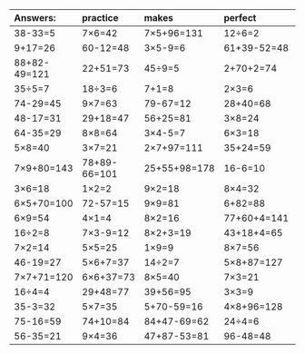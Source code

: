 | Answers: | practice | makes | perfect | ! |
| :--- | :--- | :--- | :--- | :--- |
| 38-33=5 | 7×6=42 | 7×5+96=131 | 12÷6=2 | 60+32=92 | 
| 9+17=26 | 60-12=48 | 3×5-9=6 | 61+39-52=48 | 40-15=25 | 
| 88+82-49=121 | 22+51=73 | 45÷9=5 | 2+70+2=74 | 65+93-62=96 | 
| 35÷5=7 | 18÷3=6 | 7+1=8 | 2×3=6 | 73+13=86 | 
| 74-29=45 | 9×7=63 | 79-67=12 | 28+40=68 | 81÷9=9 | 
| 48-17=31 | 29+18=47 | 56+25=81 | 3×8=24 | 62-45=17 | 
| 64-35=29 | 8×8=64 | 3×4-5=7 | 6×3=18 | 2×9=18 | 
| 5×8=40 | 3×7=21 | 2×7+97=111 | 35+24=59 | 5×3=15 | 
| 7×9+80=143 | 78+89-66=101 | 25+55+98=178 | 16-6=10 | 5×6=30 | 
| 3×6=18 | 1×2=2 | 9×2=18 | 8×4=32 | 3×4=12 | 
| 6×5+70=100 | 72-57=15 | 9×9=81 | 6+82=88 | 50-11=39 | 
| 6×9=54 | 4×1=4 | 8×2=16 | 77+60+4=141 | 4×4=16 | 
| 16÷2=8 | 7×3-9=12 | 8×2+3=19 | 43+18+4=65 | 6×8-17=31 | 
| 7×2=14 | 5×5=25 | 1×9=9 | 8×7=56 | 53-47=6 | 
| 46-19=27 | 5×6+7=37 | 14÷2=7 | 5×8+87=127 | 43+34=77 | 
| 7×7+71=120 | 6×6+37=73 | 8×5=40 | 7×3=21 | 7×9+15=78 | 
| 16÷4=4 | 29+48=77 | 39+56=95 | 3×3=9 | 8×9=72 | 
| 35-3=32 | 5×7=35 | 5+70-59=16 | 4×8+96=128 | 8×6=48 | 
| 75-16=59 | 74+10=84 | 84+47-69=62 | 24÷4=6 | 5×4=20 | 
| 56-35=21 | 9×4=36 | 47+87-53=81 | 96-48=48 | 3×3-2=7 | 
